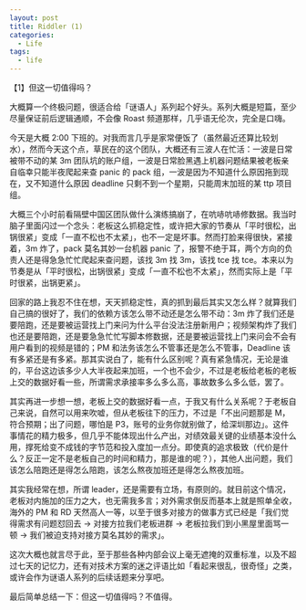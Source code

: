 ```yaml
---
layout: post
title: Riddler (1)
categories:
  - Life
tags:
  - life
---
```


【1】但这一切值得吗？

大概算一个终极问题，很适合给「谜语人」系列起个好头。系列大概是短篇，至少尽量保证前后逻辑通顺，不会像 Roast 频道那样，几乎语无伦次，完全是口嗨。

今天是大概 2:00 下班的。对我而言几乎是家常便饭了（虽然最近还算比较划水），然而今天这个点，草民在的这个团队，大概还有三波人在忙活：一波是日常被带不动的某 3m 团队坑的账户组，一波是日常脸黑遇上机器问题结果被老板亲自临幸只能半夜爬起来查 panic 的 pack 组，一波是因为不知道什么原因拖到现在，又不知道什么原因 deadline 只剩不到一个星期，只能周末加班的某 ttp 项目组。

大概三个小时前看隔壁中国区团队做什么演练搞崩了，在吭哧吭哧修数据。我当时脑子里面闪过一个念头：老板这么抓稳定性，或许把大家的节奏从「平时很松，出锅很紧」变成「一直不松也不太紧」，也不一定是坏事。然而打脸来得很快，紧接着，3m 炸了，pack 莫名其妙一台机器 panic 了，报警不绝于耳，两个方向的负责人还是得急急忙忙爬起来查问题，该找 3m 找 3m，该找 tce 找 tce。本来以为节奏是从「平时很松，出锅很紧」变成「一直不松也不太紧」，然而实际上是「平时很紧，出锅更紧」。

回家的路上我忍不住在想，天天抓稳定性，真的抓到最后其实又怎么样？就算我们自己搞的很好了，我们的依赖方该怎么带不动还是怎么带不动：3m 炸了我们还是要陪跑，还是要被运营找上门来问为什么平台没法注册新用户；视频架构炸了我们也还是要陪跑，还是要急急忙忙写脚本修数据，还是要被运营找上门来问会不会有用户看到的视频是错的；PM 和法务该怎么不管事还是怎么不管事，Deadline 该有多紧还是有多紧。那其实说白了，能有什么区别呢？真有紧急情况，无论是谁的，平台这边该多少人大半夜起来加班，一个也不会少，不过是老板给老板的老板上交的数据好看一些，所谓需求承接率多么多么高，事故数多么多么低，罢了。

其实再进一步想一想，老板上交的数据好看一点，于我又有什么关系呢？于老板自己来说，自然可以用来吹嘘，但从老板往下的压力，不过是「不出问题那是 M，符合预期；出了问题，哪怕是 P3，账号的业务你就别做了，给深圳那边」。这件事情花的精力极多，但几乎不能体现出什么产出，对绩效最关键的业绩基本没什么用，撑死给变不成钱的字节范和投入度加一点分。即使真的追求极致（代价是什么？反正一定不是老板自己的时间和精力，那是谁的呢？），其他人出问题，我们该怎么陪跑还是得怎么陪跑，该怎么熬夜加班还是得怎么熬夜加班。

其实我经常在想，所谓 leader，还是需要有立场，有原则的。就目前这个情况，老板对内施加的压力之大，也无需我多言；对外需求倒反而基本上就是照单全收，海外的 PM 和 RD 天然高人一等，以至于很多对接方的做事方式已经是「我们觉得需求有问题怼回去 -> 对接方拉我们老板进群 -> 老板拉我们到小黑屋里面骂一顿 -> 我们被迫支持对接方莫名其妙的需求」。

这次大概也就言尽于此，至于那些各种内部会议上毫无遮掩的双重标准，以及不超过七天的记忆力，还有对技术方案的迷之评语比如「看起来很乱，很奇怪」之类，或许会作为谜语人系列的后续话题来分享吧。

最后简单总结一下：但这一切值得吗？不值得。
